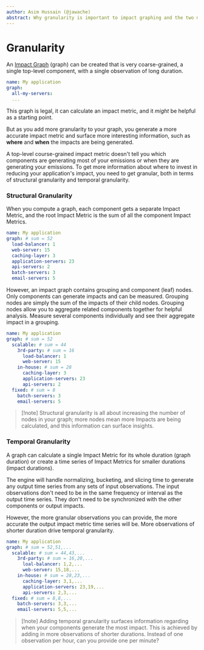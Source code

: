 ```yaml
---
author: Asim Hussain (@jawache)
abstract: Why granularity is important to impact graphing and the two main types of granularity you can add.
---
```

# Granularity

An [Impact Graph](Impact%20Graph.md) (graph) can be created that is very coarse-grained, a single top-level component, with a single observation of long duration.

```yaml
name: My application
graph:
  all-my-servers:
  ...
```

This graph is legal, it can calculate an impact metric, and it *might* be helpful as a starting point.

But as you add more granularity to your graph, you generate a more accurate impact metric and surface more interesting information, such as **where** and **when** the impacts are being generated.

A top-level course-grained impact metric doesn't tell you which components are generating most of your emissions or when they are generating your emissions. To get more information about where to invest in reducing your application's impact, you need to get granular, both in terms of structural granularity and temporal granularity. 
### Structural Granularity

When you compute a graph, each component gets a separate Impact Metric, and the root Impact Metric is the sum of all the component Impact Metrics.

```yaml
name: My application
graph: # sum = 52 
  load-balancer: 1
  web-server: 15
  caching-layer: 3
  application-servers: 23
  api-servers: 2
  batch-servers: 3
  email-servers: 5
```

However, an impact graph contains grouping and component (leaf) nodes. Only components can generate impacts and can be measured. Grouping nodes are simply the sum of the impacts of their child nodes. Grouping nodes allow you to aggregate related components together for helpful analysis. Measure several components individually and see their aggregate impact in a grouping.

```yaml
name: My application
graph: # sum = 52
  scalable: # sum = 44
    3rd-party: # sum = 16
	  load-balancer: 1
	  web-server: 15
    in-house: # sum = 28
	  caching-layer: 3
	  application-servers: 23 
	  api-servers: 2
  fixed: # sum = 8
    batch-servers: 3
    email-servers: 5
```

> [!note] Structural granularity is all about increasing the number of nodes in your graph; more nodes mean more Impacts are being calculated, and this information can surface insights.

### Temporal Granularity

A graph can calculate a single Impact Metric for its whole duration (graph duration) or create a time series of Impact Metrics for smaller durations (impact durations).

The engine will handle normalizing, bucketing, and slicing time to generate any output time series from any sets of input observations. The input observations don't need to be in the same frequency or interval as the output time series. They don't need to be synchronized with the other components or output impacts.

However, the more granular observations you can provide, the more accurate the output impact metric time series will be. More observations of shorter duration drive temporal granularity.

```yaml
name: My application
graph: # sum = 52,51,...
  scalable: # sum = 44,43,...
    3rd-party: # sum = 16,20,...
	  loal-balancer: 1,2,...
	  web-server: 15,18,...
    in-house: # sum = 28,23,...
	  caching-layer: 3,1,...
	  application-servers: 23,19,...
	  api-servers: 2,3,...
  fixed: # sum = 8,8,...
    batch-servers: 3,3,...
    email-servers: 5,5,...
```

> [!note] Adding temporal granularity surfaces information regarding when your components generate the most impact. This is achieved by adding in more observations of shorter durations. Instead of one observation per hour, can you provide one per minute?


